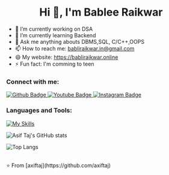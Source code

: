  <h1 align="center">Hi 👋, I'm Bablee Raikwar</h1>

- 🔭 I’m currently working on DSA
- 🌱 I’m currently learning Backend
- 💬 Ask me anything abouts DBMS,SQL, C/C++,OOPS
- 📫 How to reach me: babliraikwar.in@gmail.com
- 😄 My website: https://babliraikwar.online
- ⚡ Fun fact: I'm comming to teen
  
### Connect with me:
<div id="badges">
  <a href="https://github.com/babliraikwar">
    <img src="https://img.shields.io/badge/Github-white?style=for-the-badge&logo=Github&logoColor=black" alt="Github Badge"/>
  </a>
  <a href="https://www.youtube.com/channel/babliraikwar890">
    <img src="https://img.shields.io/badge/YouTube-red?style=for-the-badge&logo=youtube&logoColor=white" alt="Youtube Badge"/>
  </a>
   <a href="https://www.instagram.com/Engineergirl2023">
    <img src="https://img.shields.io/badge/Instagram-purple?style=for-the-badge&logo=instagram&logoColor=white" alt="Instagram Badge"/>
  </a>

   
</div>

### Languages and Tools:
[![My Skills](https://skillicons.dev/icons?i=c,cpp,sql,html,css,js,figma,xd&perline=5)](https://skillicons.dev)

![Asif Taj's GitHub stats](https://github-readme-stats.vercel.app/api?username=babliraikwar&show_icons=true&theme=dark)

![Top Langs](https://github-readme-stats.vercel.app/api/top-langs/?username=babliraikwar&theme=dark)


<br>
⭐️ From [axiftaj](https://github.com/axiftaj)
